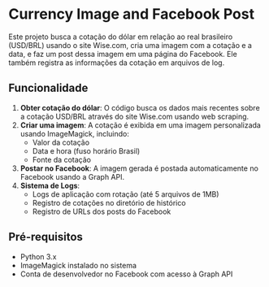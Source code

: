 # Currency Image and Facebook Post

Este projeto busca a cotação do dólar em relação ao real brasileiro (USD/BRL) usando o site Wise.com, cria uma imagem com a cotação e a data, e faz um post dessa imagem em uma página do Facebook. Ele também registra as informações da cotação em arquivos de log.

## Funcionalidade

1. **Obter cotação do dólar**: O código busca os dados mais recentes sobre a cotação USD/BRL através do site Wise.com usando web scraping.
2. **Criar uma imagem**: A cotação é exibida em uma imagem personalizada usando ImageMagick, incluindo:
   - Valor da cotação
   - Data e hora (fuso horário Brasil)
   - Fonte da cotação
3. **Postar no Facebook**: A imagem gerada é postada automaticamente no Facebook usando a Graph API.
4. **Sistema de Logs**: 
   - Logs de aplicação com rotação (até 5 arquivos de 1MB)
   - Registro de cotações no diretório de histórico
   - Registro de URLs dos posts do Facebook

## Pré-requisitos

- Python 3.x
- ImageMagick instalado no sistema
- Conta de desenvolvedor no Facebook com acesso à Graph API

